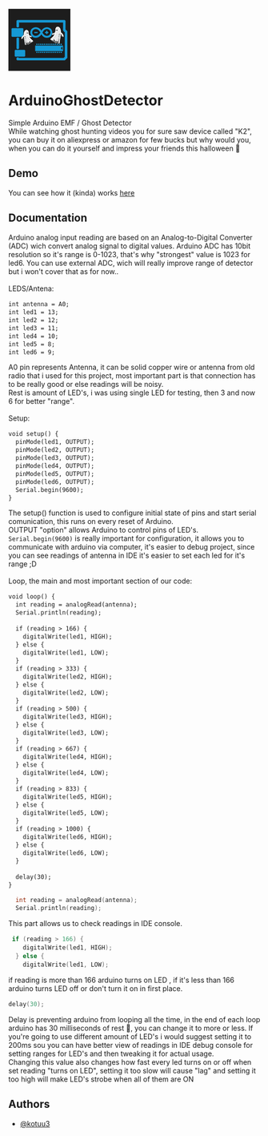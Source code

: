 
![Logo](https://github.com/Kotuu3/ArduinoGhostDetector/blob/main/logo2.png?raw=true)


# ArduinoGhostDetector

Simple Arduino EMF / Ghost Detector \
While watching ghost hunting videos you for sure saw device called "K2", you can buy it on aliexpress or amazon for few bucks but why would you, when you can do it yourself and impress your friends this halloween 🎃 
## Demo

You can see how it (kinda) works [here](https://streamable.com/h38kbq)


## Documentation
Arduino analog input reading are based on an Analog-to-Digital Converter (ADC) wich convert analog signal to digital values. Arduino ADC has 10bit resolution so it's range is 0-1023, that's why "strongest" value is 1023 for led6. You can use external ADC, wich will really improve range of detector but i won't cover that as for now.. \
\
LEDS/Antena:
```
int antenna = A0;  
int led1 = 13;       
int led2 = 12;
int led3 = 11;
int led4 = 10;
int led5 = 8;
int led6 = 9;
```
A0 pin represents Antenna, it can be solid copper wire or antenna from old radio that i used for this project, most important part is that connection has to be really good or else readings will be noisy. \
Rest is amount of LED's, i was using single LED for testing, then 3 and now 6 for better "range". \
\
Setup:
```
void setup() {
  pinMode(led1, OUTPUT);
  pinMode(led2, OUTPUT);
  pinMode(led3, OUTPUT);
  pinMode(led4, OUTPUT);
  pinMode(led5, OUTPUT);
  pinMode(led6, OUTPUT);
  Serial.begin(9600);  
}
```

The setup() function is used to configure initial state of pins and start serial comunication, this runs on every reset of Arduino. \
OUTPUT "option" allows Arduino to control pins of LED's. \
```Serial.begin(9600)``` 
is really important for configuration, it allows you to communicate with arduino via computer, it's easier to debug project, since you can see readings of antenna in IDE it's easier to set each led for it's range ;D \
\
Loop, the main and most important section of our code:

```
void loop() {
  int reading = analogRead(antenna);  
  Serial.println(reading);            

  if (reading > 166) {
    digitalWrite(led1, HIGH);   
  } else {
    digitalWrite(led1, LOW);    
  }
  if (reading > 333) {
    digitalWrite(led2, HIGH);
  } else {
    digitalWrite(led2, LOW);
  }
  if (reading > 500) {
    digitalWrite(led3, HIGH);
  } else {
    digitalWrite(led3, LOW);
  }
  if (reading > 667) {
    digitalWrite(led4, HIGH);
  } else {
    digitalWrite(led4, LOW);
  }
  if (reading > 833) {
    digitalWrite(led5, HIGH);
  } else {
    digitalWrite(led5, LOW);
  }
  if (reading > 1000) {
    digitalWrite(led6, HIGH);
  } else {
    digitalWrite(led6, LOW);
  }

  delay(30);
}
``` 

```c
  int reading = analogRead(antenna);  
  Serial.println(reading);   
```
This part allows us to check readings in IDE console.

```c
 if (reading > 166) {
    digitalWrite(led1, HIGH);   
  } else {
    digitalWrite(led1, LOW);    
```
if reading is more than 166 arduino turns on LED , if it's less than 166 arduino turns LED off or don't turn it on in first place. 

```c
delay(30);
```
Delay is preventing arduino from looping all the time, in the end of each loop arduino has 30 milliseconds of rest 🥱, you can change it to more or less. 
If you're going to use different amount of LED's i would suggest setting it to 200ms sou you can have better view of readings in IDE debug console for setting ranges for LED's and then tweaking it for actual usage. \
Changing this value also changes how fast every led turns on or off when set reading "turns on LED", setting it too slow will cause "lag" and setting it too high will make LED's strobe when all of them are ON

## Authors

- [@kotuu3](https://github.com/Kotuu3)

